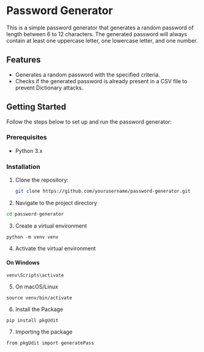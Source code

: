 # Password Generator

This is a simple password generator that generates a random password of length between 6 to 12 characters. The generated password will always contain at least one uppercase letter, one lowercase letter, and one number.

## Features

- Generates a random password with the specified criteria.
- Checks if the generated password is already present in a CSV file to prevent Dictionary attacks.

## Getting Started

Follow the steps below to set up and run the password generator:

### Prerequisites

- Python 3.x

### Installation

1. Clone the repository:

   ```bash
   git clone https://github.com/yourusername/password-generator.git

2. Navigate to the project directory
```bash
cd password-generator
 ```


3. Create a virtual environment
```
python -m venv venv
```
4. Activate the virtual environment
#### On Windows
```
venv\Scripts\activate
```
5. On macOS/Linux
```
source venv/bin/activate
```
6. Install the Package
```
pip install pkgUdit
```
7. Importing the package
```
from pkgUdit import generatePass
```